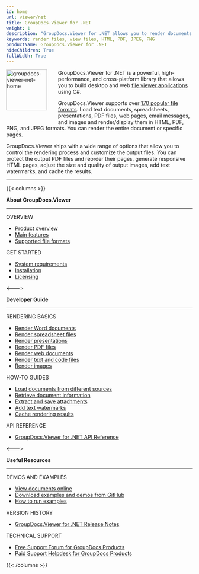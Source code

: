 ```yaml
---
id: home
url: viewer/net
title: GroupDocs.Viewer for .NET
weight: 1
description: "GroupDocs.Viewer for .NET allows you to render documents in various formats as HTML, PDF, JPEG, and PNG files. You do not need to use third-party software to view files within your .NET application."
keywords: render files, view files, HTML, PDF, JPEG, PNG
productName: GroupDocs.Viewer for .NET
hideChildren: True
fullWidth: True
---
```

<img src="/viewer/net/images/home.png" alt="groupdocs-viewer-net-home" align="left" style="width:110px; margin: 0 30px 30px 0"/>

GroupDocs.Viewer for .NET is a powerful, high-performance, and cross-platform library that allows you to build desktop and web [file viewer applications](https://en.wikipedia.org/wiki/File_viewer) using C#.

GroupDocs.Viewer supports over [170 popular file formats](/viewer/net/supported-document-formats). Load text documents, spreadsheets, presentations, PDF files, web pages, email messages, and images and render/display them in HTML, PDF, PNG, and JPEG formats. You can render the entire document or specific pages.

GroupDocs.Viewer ships with a wide range of options that allow you to control the rendering process and customize the output files. You can protect the output PDF files and reorder their pages, generate responsive HTML pages, adjust the size and quality of output images, add text watermarks, and cache the results.

------

{{< columns >}}
<p><b>About GroupDocs.Viewer</b></p>
<hr><p>OVERVIEW</p></hr>
<ul>
    <li><a href='{{< ref "/viewer/net/product-overview.md" >}}'>Product overview</a></li>
    <li><a href='{{< ref "/viewer/net/getting-started/features-overview" >}}'>Main features</a></li>
    <li><a href='{{< ref "/viewer/net/getting-started/supported-document-formats.md" >}}'>Supported file formats</a></li>
</ul>

<p>GET STARTED</p>
<ul>
    <li><a href='{{< ref "/viewer/net/getting-started/system-requirements.md" >}}'>System requirements</a></li>
    <li><a href='{{< ref "/viewer/net/getting-started/installation.md" >}}'>Installation</a></li>
    <li><a href='{{< ref "/viewer/net/getting-started/licensing-and-subscription.md" >}}'>Licensing</a></li>
</ul>   

<--->

<p><b>Developer Guide</b></p>
<hr><p>RENDERING BASICS</p></hr>
<ul>
    <li><a href='{{< ref "viewer/net/rendering-basics/render-word-documents.md" >}}'>Render Word documents</a></li>
    <li><a href='{{< ref "viewer/net/rendering-basics/render-spreadsheets/render-excel-and-apple-numbers-spreadsheets.md" >}}'>Render spreadsheet files</a></li>
    <li><a href='{{< ref "viewer/net/rendering-basics/render-presentations.md" >}}'>Render presentations</a></li>
    <li><a href='{{< ref "viewer/net/rendering-basics/render-pdf-documents.md" >}}'>Render PDF files</a></li>
    <li><a href='{{< ref "viewer/net/rendering-basics/render-web-documents.md" >}}'>Render web documents</a></li>
    <li><a href='{{< ref "viewer/net/rendering-basics/render-text-files.md" >}}'>Render text and code files</a></li>
    <li><a href='{{< ref "viewer/net/rendering-basics/render-images.md" >}}'>Render images</a></li>
</ul>

<p>HOW-TO GUIDES</p>
<ul>
    <li><a href='{{< ref "/viewer/net/developer-guide/loading-documents/loading-documents-from-different-sources/_index.md" >}}'>Load documents from different sources</a></li>
    <li><a href='{{< ref "/viewer/net/developer-guide/retrieving-document-information/how-to-get-file-type-and-pages-count.md" >}}'>Retrieve document information</a></li>
    <li><a href='{{< ref "viewer/net/developer-guide/processing-attachments/how-to-extract-and-save-attachments.md" >}}'>Extract and save attachments</a></li>
    <li><a href='{{< ref "viewer/net/developer-guide/rendering-documents/add-text-watermark.md" >}}'>Add text watermarks</a></li>
    <li><a href='{{< ref "viewer/net/developer-guide/caching-results/_index.md" >}}'>Cache rendering results</a></li>
</ul>

<p>API REFERENCE</p>
<ul>
    <li><a href="https://reference.groupdocs.com/viewer/net/">GroupDocs.Viewer for .NET API Reference</a></li>
</ul>

<--->

<p><b>Useful Resources</b></p>
<hr><p>DEMOS AND EXAMPLES</p></hr>
<ul>
    <li><a href="https://products.groupdocs.app/viewer/total">View documents online</a></li>
    <li><a href="https://github.com/groupdocs-viewer/GroupDocs.Viewer-for-.NET">Download examples and demos from GitHub</a></li>
	<li><a href='{{< ref "/viewer/net/getting-started/how-to-run-examples.md" >}}'>How to run examples</a></li>
</ul>

<p>VERSION HISTORY</p>
<ul>
    <li><a href='{{< ref "/viewer/net/release-notes" >}}'>GroupDocs.Viewer for .NET Release Notes</a></li>
</ul>

<p>TECHNICAL SUPPORT</p>
<ul>
    <li><a href="https://forum.groupdocs.com/">Free Support Forum for GroupDocs Products</a></li>
    <li><a href="https://helpdesk.groupdocs.com/">Paid Support Helpdesk for GroupDocs Products</a></li>
</ul>

{{< /columns >}}
